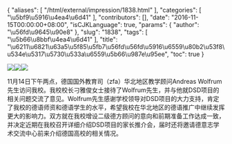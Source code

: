 {
    "aliases": [
        "/html/external/impression/1838.html"
    ],
    "categories": [
        "\u5bf9\u5916\u4ea4\u6d41"
    ],
    "contributors": [],
    "date": "2016-11-15T00:00:00+08:00",
    "isCJKLanguage": true,
    "params": {
        "author": "\u56fd\u9645\u90e8"
    },
    "slug": "1838",
    "tags": [
        "\u5b66\u8bbf\u4ea4\u6d41"
    ],
    "title": "\u6211\u6821\u63a5\u5f85\u5fb7\u56fd\u56fd\u5916\u6559\u80b2\u53f8\u534e\u5317\u5730\u533a\u6559\u5b66\u987e\u95ee",
    "toc": true
}

![](https://cdn.tfls.online/mirror/full/2ad1b236aeb69450f3260c634d63685f596f3f3b.jpg)![](https://cdn.tfls.online/mirror/full/fee0dcc6c7a3320a0c89e7dbd4d4c1d9d718e548.jpg)![](https://cdn.tfls.online/mirror/full/5745f22f0f418ca43b05d663d6bc489507b8a563.jpg)




 




11月14日下午两点，德国国外教育司（zfa）华北地区教学顾问Andreas Wolfrum先生访问我校。我校校长刁雅俊女士接待了Wolfrum先生，并与他就DSD项目的相关问题交流了意见。Wolfrum先生感谢学校领导对DSD项目的大力支持，肯定了我校的德语师资和德语学生的水平，希望我校在华北地区的德语推广中继续发挥更大的影响力。双方就在我校增设二级德方顾问的意向和前期准备工作达成一致，并决定近期在我校召开详细介绍DSD项目的家长推介会，届时还将邀请德意志学术交流中心前来介绍德国高校的相关情况。




  




